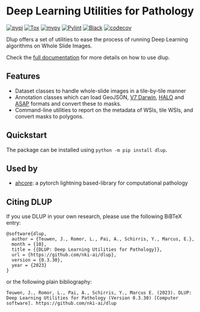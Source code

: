 # Deep Learning Utilities for Pathology
[![pypi](https://img.shields.io/pypi/v/dlup.svg)](https://pypi.python.org/pypi/dlup)
[![Tox](https://github.com/NKI-AI/dlup/actions/workflows/tox.yml/badge.svg)](https://github.com/NKI-AI/dlup/actions/workflows/tox.yml)
[![mypy](https://github.com/NKI-AI/dlup/actions/workflows/mypy.yml/badge.svg)](https://github.com/NKI-AI/dlup/actions/workflows/mypy.yml)
[![Pylint](https://github.com/NKI-AI/dlup/actions/workflows/pylint.yml/badge.svg)](https://github.com/NKI-AI/dlup/actions/workflows/pylint.yml)
[![Black](https://github.com/NKI-AI/dlup/actions/workflows/black.yml/badge.svg)](https://github.com/NKI-AI/dlup/actions/workflows/black.yml)
[![codecov](https://codecov.io/gh/NKI-AI/dlup/branch/main/graph/badge.svg?token=OIJ7F9G7OO)](https://codecov.io/gh/NKI-AI/dlup)

Dlup offers a set of utilities to ease the process of running Deep Learning algorithms on
Whole Slide Images.

Check the [full documentation](https://docs.aiforoncology.nl/dlup) for more details on how to use dlup.

## Features
- Dataset classes to handle whole-slide images in a tile-by-tile manner
- Annotation classes which can load GeoJSON, [V7 Darwin](https://www.v7labs.com/), [HALO](https://indicalab.com/halo/) and [ASAP](https://computationalpathologygroup.github.io/ASAP/) formats and convert these to masks.
- Command-line utilities to report on the metadata of WSIs, tile WSIs, and convert masks to polygons.

## Quickstart
The package can be installed using `python -m pip install dlup`.

## Used by
- [ahcore](https://github.com/NKI-AI/ahcore.git): a pytorch lightning based-library for computational pathology

## Citing DLUP
If you use DLUP in your own research, please use the following BiBTeX entry:

```
@software{dlup,
  author = {Teuwen, J., Romor, L., Pai, A., Schirris, Y., Marcus, E.},
  month = {10},
  title = {{DLUP: Deep Learning Utilities for Pathology}},
  url = {https://github.com/nki-ai/dlup},
  version = {0.3.30},
  year = {2023}
}
```

or the following plain bibliography:

```
Teuwen, J., Romor, L., Pai, A., Schirris, Y., Marcus E. (2023). DLUP: Deep Learning Utilities for Pathology (Version 0.3.30) [Computer software]. https://github.com/nki-ai/dlup
```

